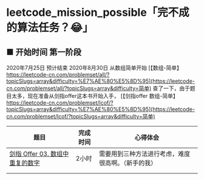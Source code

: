 # leetcode_mission_possible「完不成的算法任务？😂」

## **■ 开始时间 第一阶段**

2020年7月25日 预计结束 2020年8月30日
从数组简单开始
[【数组-简单】https://leetcode-cn.com/problemset/all/?topicSlugs=array&difficulty=%E7%AE%80%E5%8D%95](https://leetcode-cn.com/problemset/all/?topicSlugs=array&difficulty=简单)
查了一下，由于题目太多，现在准备从剑指offer这本书开始入手，
[【剑指offer 数组-简单】https://leetcode-cn.com/problemset/lcof/?topicSlugs=array&difficulty=%E7%AE%80%E5%8D%95](https://leetcode-cn.com/problemset/lcof/?topicSlugs=array&difficulty=简单)

| 题目                                                         | 完成时间 | 心得体会                                           |
| ------------------------------------------------------------ | -------- | -------------------------------------------------- |
| [剑指 Offer 03. 数组中重复的数字](https://leetcode-cn.com/problems/shu-zu-zhong-zhong-fu-de-shu-zi-lcof/) | 2小时    | 需要用到三种方法进行考虑，难度很高啊。（新手的我） |
|                                                              |          |                                                    |
|                                                              |          |                                                    |
